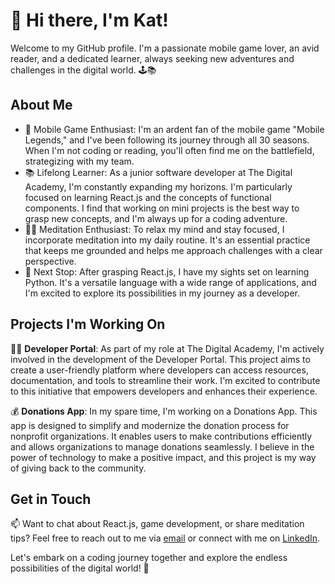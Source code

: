# 👋 Hi there, I'm Kat!

Welcome to my GitHub profile. I'm a passionate mobile game lover, an avid reader, and a dedicated learner, always seeking new adventures and challenges in the digital world. 🕹️📚

## About Me

- 📱 Mobile Game Enthusiast: I'm an ardent fan of the mobile game "Mobile Legends," and I've been following its journey through all 30 seasons. When I'm not coding or reading, you'll often find me on the battlefield, strategizing with my team.
- 📚 Lifelong Learner: As a junior software developer at The Digital Academy, I'm constantly expanding my horizons. I'm particularly focused on learning React.js and the concepts of functional components. I find that working on mini projects is the best way to grasp new concepts, and I'm always up for a coding adventure.
- 💆‍♀️ Meditation Enthusiast: To relax my mind and stay focused, I incorporate meditation into my daily routine. It's an essential practice that keeps me grounded and helps me approach challenges with a clear perspective.
- 🐍 Next Stop: After grasping React.js, I have my sights set on learning Python. It's a versatile language with a wide range of applications, and I'm excited to explore its possibilities in my journey as a developer.

## Projects I'm Working On

👨‍💻 **Developer Portal**: As part of my role at The Digital Academy, I'm actively involved in the development of the Developer Portal. This project aims to create a user-friendly platform where developers can access resources, documentation, and tools to streamline their work. I'm excited to contribute to this initiative that empowers developers and enhances their experience.

💰 **Donations App**: In my spare time, I'm working on a Donations App. This app is designed to simplify and modernize the donation process for nonprofit organizations. It enables users to make contributions efficiently and allows organizations to manage donations seamlessly. I believe in the power of technology to make a positive impact, and this project is my way of giving back to the community.


## Get in Touch

📫 Want to chat about React.js, game development, or share meditation tips? Feel free to reach out to me via [email](moimakatlego2@gmail.com) or connect with me on [LinkedIn](https://www.linkedin.com/in/katlego-moima-077a68184/).

Let's embark on a coding journey together and explore the endless possibilities of the digital world! 🚀

